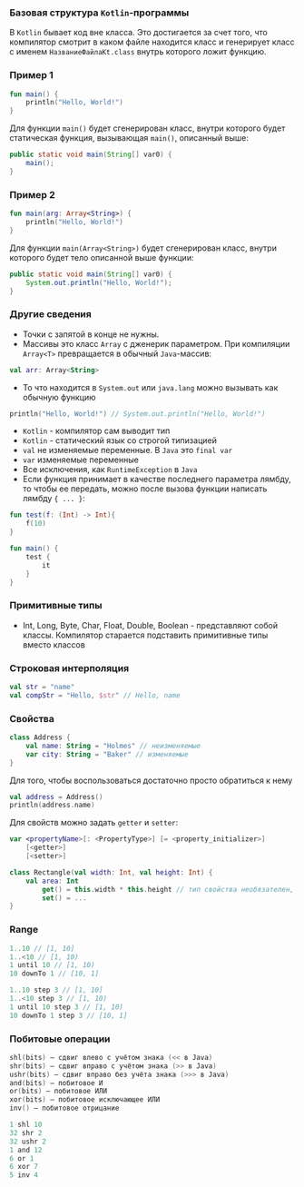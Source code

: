 ### Базовая структура `Kotlin`-программы

В `Kotlin` бывает код вне класса. Это достигается за счет того, что компилятор смотрит в каком файле находится класс и генерирует класс с именем `НазваниеФайлаKt.class` внутрь которого ложит функцию.

### Пример 1

```kotlin
fun main() {
    println("Hello, World!")
}
```

Для функции `main()` будет сгенерирован класс, внутри которого будет статическая функция, вызывающая `main()`, описанный выше:

```Java
public static void main(String[] var0) {
    main();
}
```

### Пример 2

```kotlin
fun main(arg: Array<String>) {
    println("Hello, World!")
}
```

Для функции `main(Array<String>)` будет сгенерирован класс, внутри которого будет тело описанной выше функции:

```Java
public static void main(String[] var0) {
    System.out.println("Hello, World!");
}
```

### Другие сведения

- Точки с запятой в конце не нужны.
- Массивы это класс `Array` с дженерик параметром. При компиляции `Array<T>` превращается в обычный `Java`-массив:
```kotlin
val arr: Array<String>
```
- То что находится в `System.out` или `java.lang` можно вызывать как обычную функцию
```kotlin
println("Hello, World!") // System.out.println("Hello, World!")
```
- `Kotlin` - компилятор сам выводит тип
- `Kotlin` - статический язык со строгой типизацией
- `val` не изменяемые переменные. В `Java` это `final var`
- `var` изменяемые переменные
- Все исключения, как `RuntimeException` в `Java`
- Если функция принимает в качестве последнего параметра лямбду, то чтобы ее передать, можно после вызова функции написать лямбду `{ ... }`:
```kotlin
fun test(f: (Int) -> Int){
    f(10)
}

fun main() {
    test {
        it
    }
}

```

### Примитивные типы

- Int, Long, Byte, Char, Float, Double, Boolean - представляют собой классы. Компилятор старается подставить примитивные типы вместо классов

### Строковая интерполяция

```kotlin
val str = "name"
val compStr = "Hello, $str" // Hello, name
```

### Свойства

```kotlin
class Address {
    val name: String = "Holmes" // неизменяемые
    var city: String = "Baker" // изменяемые
}
```

Для того, чтобы воспользоваться достаточно просто обратиться к нему

```kotlin
val address = Address()
println(address.name)
```

Для свойств можно задать `getter` и `setter`:
```kotlin
var <propertyName>[: <PropertyType>] [= <property_initializer>]
    [<getter>]
    [<setter>]
```
```kotlin
class Rectangle(val width: Int, val height: Int) {
    val area: Int
        get() = this.width * this.height // тип свойства необязателен, поскольку он может быть выведен из возвращаемого типа геттера
        set() = ...
}
```

### Range

```kotlin
1..10 // [1, 10]
1..<10 // [1, 10)
1 until 10 // [1, 10)
10 downTo 1 // [10, 1]

1..10 step 3 // [1, 10]
1..<10 step 3 // [1, 10)
1 until 10 step 3 // [1, 10)
10 downTo 1 step 3 // [10, 1]
```

### Побитовые операции

```kotlin
shl(bits) – сдвиг влево с учётом знака (<< в Java)
shr(bits) – сдвиг вправо с учётом знака (>> в Java)
ushr(bits) – сдвиг вправо без учёта знака (>>> в Java)
and(bits) – побитовое И
or(bits) – побитовое ИЛИ
xor(bits) – побитовое исключающее ИЛИ
inv() – побитовое отрицание
```

```kotlin
1 shl 10
32 shr 2
32 ushr 2
1 and 12
6 or 1
6 xor 7
5 inv 4
```
